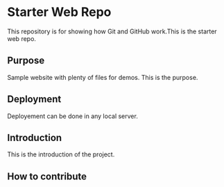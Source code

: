 # Starter Web Repo

This repository is for showing how Git and GitHub work.This is the starter web repo.

## Purpose

Sample website with plenty of files for demos. This is the purpose.

## Deployment
Deployement can be done in any local server.

## Introduction
This is the introduction of the project.

## How to contribute